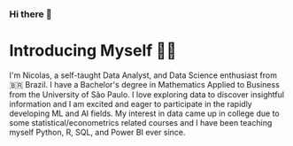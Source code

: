 ### Hi there 👋

# Introducing Myself 🙋‍♂️

I'm Nicolas, a self-taught Data Analyst, and Data Science enthusiast from :brazil: Brazil. I have a Bachelor's degree in Mathematics Applied to Business from the University of São Paulo. I love exploring data to discover insightful information and I am excited and eager to participate in the rapidly developing ML and AI fields. My interest in data came up in college due to some statistical/econometrics related courses and I have been teaching myself Python, R, SQL, and Power BI ever since.

<!--
**NicolasFaleiros/NicolasFaleiros** is a ✨ _special_ ✨ repository because its `README.md` (this file) appears on your GitHub profile.

Here are some ideas to get you started:

- 🔭 I’m currently working on ...
- 🌱 I’m currently learning ...
- 👯 I’m looking to collaborate on ...
- 🤔 I’m looking for help with ...
- 💬 Ask me about ...
- 📫 How to reach me: ...
- 😄 Pronouns: ...
- ⚡ Fun fact: ...
-->
